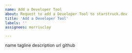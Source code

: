 ```yaml
---
name: Add a Developer Tool
about: Request to add a Developer Tool to starstruck.dev
title: 'Add a Developer Tool'
labels: ''
assignees: morrisclay

---
```


name
tagline
description
url
github
